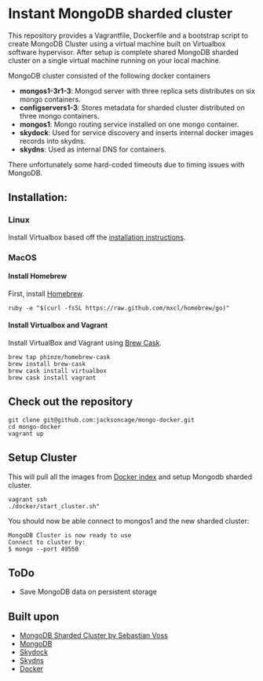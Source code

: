 # Instant MongoDB sharded cluster
This repository provides a Vagrantfile, Dockerfile and a bootstrap script to create MongoDB Cluster using a virtual machine built on Virtualbox software hypervisor. After setup is complete shared MongoDB sharded cluster on a single virtual machine running on your local machine.

MongoDB cluster consisted of the following docker containers

 - **mongos1-3r1-3**: Mongod server with three replica sets distributes on six mongo containers. 
 - **configservers1-3**: Stores metadata for sharded cluster distributed on three mongo containers.
 - **mongos1**:	Mongo routing service installed on one mongo container.
 - **skydock**:	Used for service discovery and inserts internal docker images records into skydns.
 - **skydns**: Used as internal DNS for containers.

There unfortunately some hard-coded timeouts due to timing issues with MongoDB. 

## Installation:

### Linux
Install Virtualbox based off the [installation instructions](https://www.virtualbox.org/wiki/Linux_Downloads).

### MacOS

#### Install Homebrew
First, install [Homebrew](http://brew.sh/).

	ruby -e "$(curl -fsSL https://raw.github.com/mxcl/homebrew/go)"

#### Install Virtualbox and Vagrant
Install VirtualBox and Vagrant using [Brew Cask](https://github.com/phinze/homebrew-cask).

	brew tap phinze/homebrew-cask
	brew install brew-cask
	brew cask install virtualbox
	brew cask install vagrant

## Check out the repository

	git clone git@github.com:jacksoncage/mongo-docker.git
	cd mongo-docker
	vagrant up

## Setup Cluster
This will pull all the images from [Docker index](https://index.docker.io/u/jacksoncage/mongo/) and setup Mongodb sharded cluster.

	vagrant ssh
	./docker/start_cluster.sh"

You should now be able connect to mongos1 and the new sharded cluster:

	MongoDB Cluster is now ready to use
	Connect to cluster by:
	$ mongo --port 49550


## ToDo
 - Save MongoDB data on persistent storage

## Built upon
 - [MongoDB Sharded Cluster by Sebastian Voss](https://github.com/sebastianvoss/docker)
 - [MongoDB](http://www.mongodb.org/)
 - [Skydock](https://github.com/crosbymichael/skydock)
 - [Skydns](https://github.com/skynetservices/skydns)
 - [Docker](https://github.com/dotcloud/docker/)